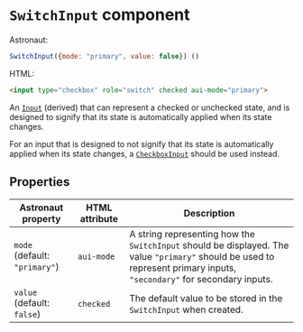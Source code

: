 # `SwitchInput` component
Astronaut:
```javascript
SwitchInput({mode: "primary", value: false}) ()
```

HTML:
```html
<input type="checkbox" role="switch" checked aui-mode="primary">
```

An [`Input`](reference/components/input.md) (derived) that can represent a checked or unchecked state, and is designed to signify that its state is automatically applied when its state changes.

For an input that is designed to not signify that its state is automatically applied when its state changes, a [`CheckboxInput`](reference/components/checkboxinput.md) should be used instead.

## Properties
| Astronaut property | HTML attribute | Description |
|---|---|---|
| `mode` (default: `"primary"`) | `aui-mode` | A string representing how the `SwitchInput` should be displayed. The value `"primary"` should be used to represent primary inputs, `"secondary"` for secondary inputs. |
| `value` (default: `false`) | `checked` | The default value to be stored in the `SwitchInput` when created. |